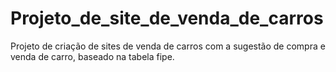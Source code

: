 # Projeto_de_site_de_venda_de_carros
Projeto de criação de sites de venda de carros com a sugestão de compra e venda de carro, baseado na tabela fipe.
